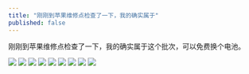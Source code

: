 ```yaml
---
title: "刚刚到苹果维修点检查了一下，我的确实属于"
published: false
---
```

刚刚到苹果维修点检查了一下，我的确实属于这个批次，可以免费换个电池。

![](./1.jpg)
![](./2.jpg)
![](./3.jpg)
![](./4.jpg)
![](./5.jpg)
![](./6.jpg)
![](./7.jpg)
![](./8.jpg)
![](./9.jpg)

